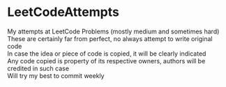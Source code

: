 # LeetCodeAttempts
My attempts at LeetCode Problems (mostly medium and sometimes hard) <br />
These are certainly far from perfect, no always attempt to write original code <br />
In case the idea or piece of code is copied, it will be clearly indicated <br />
Any code copied is property of its respective owners, authors will be credited in such case <br />
Will try my best to commit weekly <br />